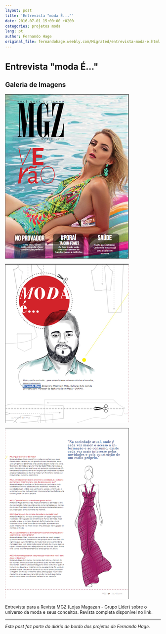 ```yaml
---
layout: post
title: 'Entrevista "moda É..."'
date: 2016-07-01 15:00:00 +0200
categories: projetos moda
lang: pt
author: Fernando Hage
original_file: fernandohage.weebly.com/Migrated/entrevista-moda-e.html
---
```


# Entrevista "moda É..."

## Galeria de Imagens

![Entrevista "moda É..."](/assets/images/entrevista-moda-e-01.png)

![Entrevista "moda É..."](/assets/images/entrevista-moda-e-02.png)

![Entrevista "moda É..."](/assets/images/entrevista-moda-e-03.png)

Entrevista para a Revista MGZ (Lojas Magazan - Grupo Líder) sobre o universo da moda e seus conceitos. Revista completa disponível no link.

---

*Este post faz parte do diário de bordo dos projetos de Fernando Hage.*